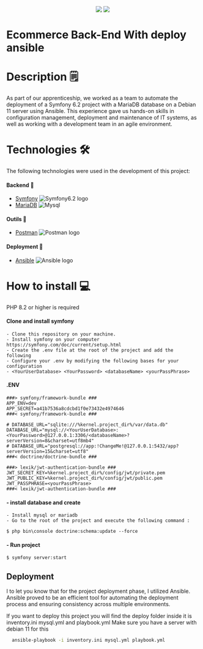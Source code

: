 <p align="center">
    <img src="https://img.shields.io/badge/made%20with-SYMFONY-red?style=for-the-badge">
    <img src="https://img.shields.io/badge/deploy%20with-ansible-blue?style=for-the-badge">
</p>

# Ecommerce Back-End With deploy ansible

# Description 🗒️
As part of our apprenticeship, we worked as a team to automate the deployment of a Symfony 6.2 project with a MariaDB database on a Debian 11 server using Ansible. This experience gave us hands-on skills in configuration management, deployment and maintenance of IT systems, as well as working with a development team in an agile environment.

# Technologies 🛠

The following technologies were used in the development of this project:
#### Backend 📡

- [Symfony](https://symfony.com/) <img src="https://img.shields.io/badge/Symfony6.2-000000?style=for-the-badge&logo=Symfony6.2&logoColor=white" alt="Symfony6.2 logo">
- [MariaDB](https://mariadb.com/) <img src="https://img.shields.io/badge/MariaDB-003545?style=for-the-badge&logo=mariadb&logoColor=white" alt="Mysql">

#### Outils 🔧

- [Postman](https://www.postman.com/) <img src="https://img.shields.io/badge/Postman-%23FF6600.svg?&style=for-the-badge&logo=postman&logoColor=white" alt="Postman logo">


#### Deployment 📡

- [Ansible](https://www.ansible.com/) <img src="https://img.shields.io/badge/Ansible-000000?style=for-the-badge&logo=ansible&logoColor=white" alt="Ansible logo">

# How to install 💻

PHP 8.2 or higher is required
####  Clone and install symfony
```
- Clone this repository on your machine.
- Install symfony on your computer https://symfony.com/doc/current/setup.html
- Create the .env file at the root of the project and add the following
- Configure your .env by modifying the following bases for your configuration 
- <YourUserDatabase> <YourPassword> <databaseName> <yourPassPhrase>
```
#### .ENV
```
###> symfony/framework-bundle ###
APP_ENV=dev
APP_SECRET=a41b7536a8cdcbd1f0e73432e4974646
###< symfony/framework-bundle ###

# DATABASE_URL="sqlite:///%kernel.project_dir%/var/data.db"
DATABASE_URL="mysql://<YourUserDatabase>:<YourPassword>@127.0.0.1:3306/<databaseName>?serverVersion=8&charset=utf8mb4"
# DATABASE_URL="postgresql://app:!ChangeMe!@127.0.0.1:5432/app?serverVersion=15&charset=utf8"
###< doctrine/doctrine-bundle ###

###> lexik/jwt-authentication-bundle ###
JWT_SECRET_KEY=%kernel.project_dir%/config/jwt/private.pem
JWT_PUBLIC_KEY=%kernel.project_dir%/config/jwt/public.pem
JWT_PASSPHRASE=<yourPassPhrase>
###< lexik/jwt-authentication-bundle ###
```


#### - install database and create
```
- Install mysql or mariadb
- Go to the root of the project and execute the following command :

$ php bin\console doctrine:schema:update --force
```

#### - Run project
```
$ symfony server:start
```

## Deployment
I to let you know that for the project deployment phase, I utilized Ansible. Ansible proved to be an efficient tool for automating the deployment process and ensuring consistency across multiple environments. 

If you want to deploy this project you will find the deploy folder inside it is inventory.ini mysql.yml and playbook.yml
Make sure you have a server with debian 11 for this

```bash
  ansible-playbook -i inventory.ini mysql.yml playbook.yml 
```
